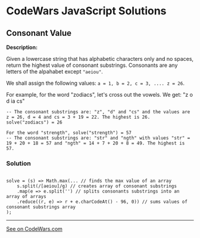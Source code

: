 # CodeWars JavaScript Solutions



## Consonant Value


**Description:**

Given a lowercase string that has alphabetic characters only and no spaces, return the highest value of consonant substrings. Consonants are any letters of the alpahabet except ```"aeiou"```.

We shall assign the following values: ```a = 1, b = 2, c = 3, .... z = 26```.

For example, for the word "zodiacs", let's cross out the vowels. We get: "z o d ia cs"

```
-- The consonant substrings are: "z", "d" and "cs" and the values are z = 26, d = 4 and cs = 3 + 19 = 22. The highest is 26.
solve("zodiacs") = 26

For the word "strength", solve("strength") = 57
-- The consonant substrings are: "str" and "ngth" with values "str" = 19 + 20 + 18 = 57 and "ngth" = 14 + 7 + 20 + 8 = 49. The highest is 57.
```
### Solution 

```

solve = (s) => Math.max(... // finds the max value of an array
    s.split(/[aeiou]/g) // creates array of consonant substrings
    .map(e => e.split('') // splits consonants substrings into an array of arrays
    .reduce((r, e) => r + e.charCodeAt() - 96, 0)) // sums values of consonant substrings array
);

```

---
[See on CodeWars.com](https://www.codewars.com/kata/59c633e7dcc4053512000073/)
